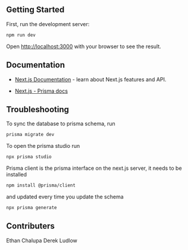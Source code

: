 ## Getting Started

First, run the development server:

```bash
npm run dev
```

Open [http://localhost:3000](http://localhost:3000) with your browser to see the result.



## Documentation

- [Next.js Documentation](https://nextjs.org/docs) - learn about Next.js features and API.

- [Next.js - Prisma docs](https://vercel.com/guides/nextjs-prisma-postgres)

## Troubleshooting

To sync the database to prisma schema, run

```bash
prisma migrate dev
```

To open the prisma studio run 
```bash
npx prisma studio
```

Prisma client is the prisma interface on the next.js server, it needs to be installed
```bash
npm install @prisma/client
```
and updated every time you update the schema
```bash
npx prisma generate
``` 

## Contributers

Ethan Chalupa
Derek Ludlow